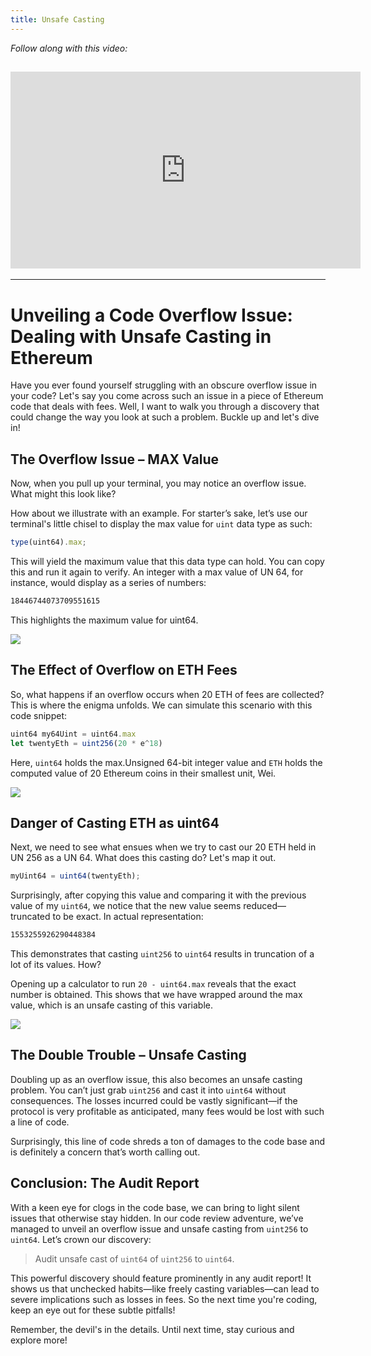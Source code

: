 ```yaml
---
title: Unsafe Casting
---
```


_Follow along with this video:_

## <iframe width="560" height="315" src="https://vimeo.com/889508681/80ae6627e6?share=copy" title="vimeo" frameborder="0" allow="accelerometer; autoplay; clipboard-write; encrypted-media; gyroscope; picture-in-picture; web-share" allowfullscreen></iframe>

---

# Unveiling a Code Overflow Issue: Dealing with Unsafe Casting in Ethereum

Have you ever found yourself struggling with an obscure overflow issue in your code? Let's say you come across such an issue in a piece of Ethereum code that deals with fees. Well, I want to walk you through a discovery that could change the way you look at such a problem. Buckle up and let's dive in!

## The Overflow Issue – MAX Value

Now, when you pull up your terminal, you may notice an overflow issue. What might this look like?

How about we illustrate with an example. For starter’s sake, let’s use our terminal's little chisel to display the max value for `uint` data type as such:

```js
type(uint64).max;
```

This will yield the maximum value that this data type can hold. You can copy this and run it again to verify. An integer with a max value of UN 64, for instance, would display as a series of numbers:

```bash
18446744073709551615
```

This highlights the maximum value for uint64.

![](https://cdn.videotap.com/fytpgvHqwMiVQT0IRTQM-49.5.png)

## The Effect of Overflow on ETH Fees

So, what happens if an overflow occurs when 20 ETH of fees are collected? This is where the enigma unfolds. We can simulate this scenario with this code snippet:

```js
uint64 my64Uint = uint64.max
let twentyEth = uint256(20 * e^18)
```

Here, `uint64` holds the max.Unsigned 64-bit integer value and `ETH` holds the computed value of 20 Ethereum coins in their smallest unit, Wei.

![](https://cdn.videotap.com/OH27oWqZxNCfkB6SimEB-81.png)

## Danger of Casting ETH as uint64

Next, we need to see what ensues when we try to cast our 20 ETH held in UN 256 as a UN 64. What does this casting do? Let's map it out.

```js
myUint64 = uint64(twentyEth);
```

Surprisingly, after copying this value and comparing it with the previous value of my `uint64`, we notice that the new value seems reduced—truncated to be exact. In actual representation:

```bash
1553255926290448384
```

This demonstrates that casting `uint256` to `uint64` results in truncation of a lot of its values. How?

Opening up a calculator to run `20 - uint64.max` reveals that the exact number is obtained. This shows that we have wrapped around the max value, which is an unsafe casting of this variable.

![](https://cdn.videotap.com/XcTeQLGswCK42guJBqbp-130.5.png)

## The Double Trouble – Unsafe Casting

Doubling up as an overflow issue, this also becomes an unsafe casting problem. You can’t just grab `uint256` and cast it into `uint64` without consequences. The losses incurred could be vastly significant—if the protocol is very profitable as anticipated, many fees would be lost with such a line of code.

Surprisingly, this line of code shreds a ton of damages to the code base and is definitely a concern that’s worth calling out.

## Conclusion: The Audit Report

With a keen eye for clogs in the code base, we can bring to light silent issues that otherwise stay hidden. In our code review adventure, we’ve managed to unveil an overflow issue and unsafe casting from `uint256` to `uint64`. Let’s crown our discovery:

> Audit unsafe cast of `uint64` of `uint256` to `uint64`.

This powerful discovery should feature prominently in any audit report! It shows us that unchecked habits—like freely casting variables—can lead to severe implications such as losses in fees. So the next time you're coding, keep an eye out for these subtle pitfalls!

Remember, the devil's in the details. Until next time, stay curious and explore more!
